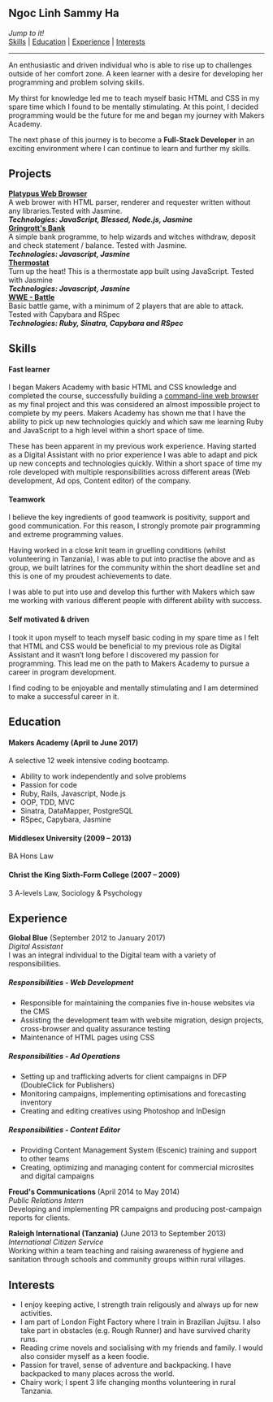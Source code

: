 ## Ngoc Linh Sammy Ha

_Jump to it!_<br>
[Skills](#skills)  |  [Education](#education)  |  [Experience](#experience)  |  [Interests](#interests) <br>

---
An enthusiastic and driven individual who is able to rise up to challenges outside of her comfort zone. A keen learner with a desire for developing her programming and problem solving skills.

My thirst for knowledge led me to teach myself basic HTML and CSS in my spare time which I found to be mentally stimulating. At this point, I decided programming would be the future for me and began my journey with Makers Academy.

The next phase of this journey is to become a **Full-Stack Developer** in an exciting environment where I can continue to learn and further my skills.

## Projects

<strong> [Platypus Web Browser](https://github.com/ffasolin/web-browser) </strong><br>
A web brower with HTML parser, renderer and requester written without any libraries.Tested with Jasmine.<br>
<strong>*Technologies: JavaScript, Blessed, Node.js, Jasmine* </strong><br>
<strong> [Gringrott's Bank](https://github.com/Linh91/gringrotts-bank/blob/master/README.md) </strong><br>
A simple bank programme, to help wizards and witches withdraw, deposit and check statement / balance. Tested with Jasmine.<br>
<strong>*Technologies: Javascript, Jasmine* </strong><br>
<strong> [Thermostat](https://github.com/Linh91/thermostat_js) </strong><br>
Turn up the heat! This is a thermostate app built using JavaScript. Tested with Jasmine<br>
<strong>*Technologies: Javascript, Jasmine* </strong><br>
<strong> [WWE - Battle](https://github.com/Linh91/battle)</strong> <br>
Basic battle game, with a minimum of 2 players that are able to attack. Tested with Capybara and RSpec<br>
<strong>*Technologies: Ruby, Sinatra, Capybara and RSpec* </strong><br>

## Skills
#### Fast learner

I began Makers Academy with basic HTML and CSS knowledge and completed the course, successfully building a [command-line web browser](https://github.com/ffasolin/web-browser) as my final project and this was considered an almost impossible project to complete by my peers. Makers Academy has shown me that I have the ability to pick up new technologies quickly and which saw me learning Ruby and JavaScript to a high level within a short space of time.

These has been apparent in my previous work experience. Having started as a Digital Assistant with no prior experience I was able to adapt and pick up new concepts and technologies quickly. Within a short space of time my role developed with multiple responsibilities across different areas (Web development, Ad ops, Content editor) of the company.

#### Teamwork

I believe the key ingredients of good teamwork is positivity, support and good communication. For this reason, I strongly promote pair programming and extreme programming values.
 
Having worked in a close knit team in gruelling conditions (whilst volunteering in Tanzania), I was able to put into practise the above and as group, we built latrines for the community within the short deadline set and this is one of my proudest achievements to date.
 
I was able to put into use and develop this further with Makers which saw me working with various different people with different ability with success.

#### Self motivated & driven

I took it upon myself to teach myself basic coding in my spare time as I felt that HTML and CSS would be beneficial to my previous role as Digital Assistant and it wasn’t long before I discovered my  passion for programming. This lead me on the path to Makers Academy to pursue a career in program development. 
 
I find coding to be enjoyable and mentally stimulating and I am determined to make a successful career in it.

## Education
#### Makers Academy (April to June 2017)
A selective 12 week intensive coding bootcamp.

- Ability to work independently and solve problems
- Passion for code
- Ruby, Rails, Javascript, Node.js
- OOP, TDD, MVC
- Sinatra, DataMapper, PostgreSQL
- RSpec, Capybara, Jasmine

#### Middlesex University (2009 – 2013)
BA Hons Law

#### Christ the King Sixth-Form College (2007 – 2009)
3 A-levels Law, Sociology & Psychology

## Experience
**Global Blue** (September 2012 to January 2017)    
*Digital Assistant*<br />
I was an integral individual to the Digital team with a variety of responsibilities.
##### Responsibilities - Web Development
-	Responsible for maintaining the companies five in-house websites via the CMS
-	Assisting the development team with website migration, design projects, cross-browser and quality assurance testing
-	Maintenance of HTML pages using CSS
##### Responsibilities - Ad Operations
-	Setting up and trafficking adverts for client campaigns in DFP (DoubleClick for Publishers)
-	Monitoring campaigns, implementing optimisations and forecasting inventory
-	Creating and editing creatives using Photoshop and InDesign
##### Responsibilities - Content Editor
-	Providing Content Management System (Escenic) training and support to other teams
-	Creating, optimizing and managing content for commercial microsites and digital campaigns

**Freud's Communications** (April 2014 to May 2014)    
*Public Relations Intern*<br />
Developing and implementing PR campaigns and producing post-campaign reports for clients.

**Raleigh International (Tanzania)** (June 2013 to September 2013)    
*International Citizen Service*<br />
Working within a team teaching and raising awareness of hygiene and sanitation through schools and community groups within rural villages.


## Interests
- I enjoy keeping active, I strength train religously and always up for new activities. 
- I am part of London Fight Factory where I train in Brazilian Jujitsu. I also take part in obstacles (e.g. Rough Runner) and have survived charity runs.
- Reading crime novels and socialising with my friends and family. I would also consider myself as a keen foodie.
- Passion for travel, sense of adventure and backpacking. I have backpacked to many places across the world. 
- Chairy work; I spent 3 life changing months volunteering in rural Tanzania.
